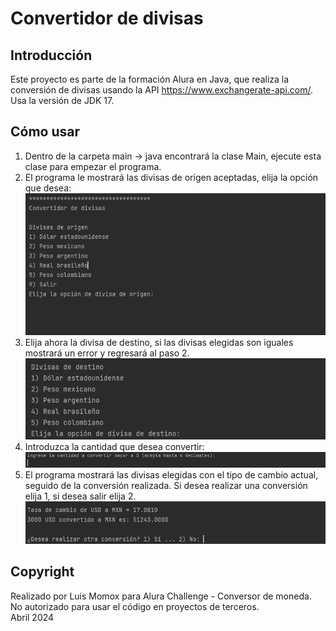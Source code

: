 # Convertidor de divisas

## Introducción 
Este proyecto es parte de la formación Alura en Java, que realiza la conversión de divisas usando la API https://www.exchangerate-api.com/. <br> Usa la versión de JDK 17.

## Cómo usar
1. Dentro de la carpeta main -> java encontrará la clase Main, ejecute esta clase para empezar el programa.
2. El programa le mostrará las divisas de origen aceptadas, elija la opción que desea: 
![Divisas de origen](https://github.com/luxzo/CurrencyConverter/blob/master/img/divisas_origen.png)
3. Elija ahora la divisa de destino, si las divisas elegidas son iguales mostrará un error y regresará al paso 2.
![Divisas de destino](https://github.com/luxzo/CurrencyConverter/blob/master/img/divisas_destino.png)
4. Introduzca la cantidad que desea convertir:
![Cantidad a convertir](https://github.com/luxzo/CurrencyConverter/blob/master/img/cantidad_conversion.png)
5. El programa mostrará las divisas elegidas con el tipo de cambio actual, seguido de la conversión realizada. Si desea realizar una conversión elija 1, si desea salir elija 2.
![Conversion realizada](https://github.com/luxzo/CurrencyConverter/blob/master/img/conversion_realizada.png)

## Copyright
Realizado por Luis Momox para Alura Challenge - Conversor de moneda. No autorizado para usar el código en proyectos de terceros. <br>Abril 2024